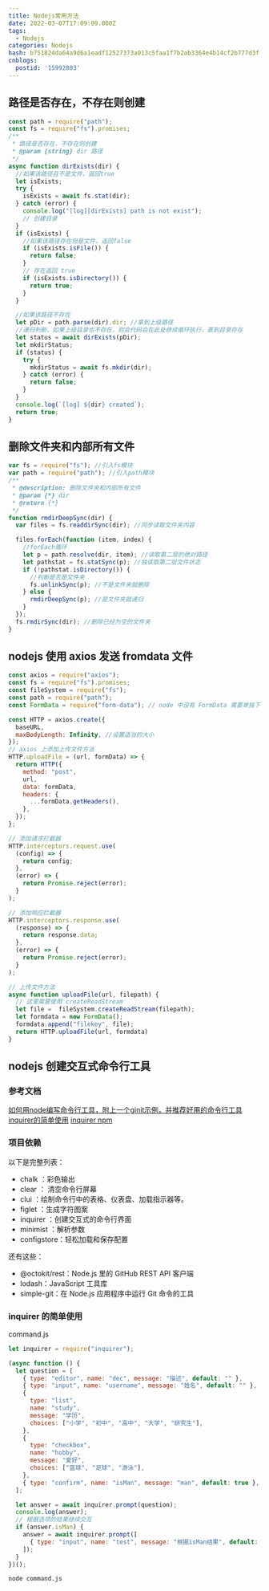 ```yaml
---
title: Nodejs常用方法
date: 2022-03-07T17:09:09.000Z
tags:
  - Nodejs
categories: Nodejs
hash: b751824da64a9d6a1eadf12527373a013c5faa1f7b2ab3364e4b14cf2b777d3f
cnblogs:
  postid: '15992803'
---
```



## 路径是否存在，不存在则创建

```js
const path = require("path");
const fs = require("fs").promises;
/**
 * 路径是否存在，不存在则创建
 * @param {string} dir 路径
 */
async function dirExists(dir) {
  //如果该路径且不是文件，返回true
  let isExists;
  try {
    isExists = await fs.stat(dir);
  } catch (error) {
    console.log("[log][dirExists] path is not exist");
    // 创建目录
  }
  if (isExists) {
    //如果该路径存在但是文件，返回false
    if (isExists.isFile()) {
      return false;
    }
    // 存在返回 true
    if (isExists.isDirectory()) {
      return true;
    }
  }

  //如果该路径不存在
  let pDir = path.parse(dir).dir; //拿到上级路径
  //递归判断，如果上级目录也不存在，则会代码会在此处继续循环执行，直到目录存在
  let status = await dirExists(pDir);
  let mkdirStatus;
  if (status) {
    try {
      mkdirStatus = await fs.mkdir(dir);
    } catch (error) {
      return false;
    }
  }
  console.log(`[log] ${dir} created`);
  return true;
}

```

## 删除文件夹和内部所有文件

```js
var fs = require("fs"); //引入fs模块
var path = require("path"); //引入path模块
/**
 * @description: 删除文件夹和内部所有文件
 * @param {*} dir
 * @return {*}
 */
function rmdirDeepSync(dir) {
  var files = fs.readdirSync(dir); //同步读取文件夹内容

  files.forEach(function (item, index) {
    //forEach循环
    let p = path.resolve(dir, item); //读取第二层的绝对路径
    let pathstat = fs.statSync(p); //独读取第二层文件状态
    if (!pathstat.isDirectory()) {
      //判断是否是文件夹
      fs.unlinkSync(p); //不是文件夹就删除
    } else {
      rmdirDeepSync(p); //是文件夹就递归
    }
  });
  fs.rmdirSync(dir); //删除已经为空的文件夹
}


```

## nodejs 使用 axios 发送 fromdata 文件

```js
const axios = require("axios");
const fs = require("fs").promises;
const fileSystem = require("fs");
const path = require("path");
const FormData = require("form-data"); // node 中没有 FormData 需要单独下载 form-data 包

const HTTP = axios.create({
  baseURL,
  maxBodyLength: Infinity, //设置适当的大小
});
// axios 上添加上传文件方法
HTTP.uploadFile = (url, formData) => {
  return HTTP({
    method: "post",
    url,
    data: formData,
    headers: {
      ...formData.getHeaders(),
    },
  });
};

// 添加请求拦截器
HTTP.interceptors.request.use(
  (config) => {
    return config;
  },
  (error) => {
    return Promise.reject(error);
  }
);

// 添加响应拦截器
HTTP.interceptors.response.use(
  (response) => {
    return response.data;
  },
  (error) => {
    return Promise.reject(error);
  }
);

// 上传文件方法
async function uploadFile(url, filepath) {
  // 这里需要使用 createReadStream
  let file =  fileSystem.createReadStream(filepath);
  let formdata = new FormData();
  formdata.append("filekey", file);
  return HTTP.uploadFile(url, formdata)
}

```

## nodejs 创建交互式命令行工具

### 参考文档

[如何用node编写命令行工具，附上一个ginit示例，并推荐好用的命令行工具](https://blog.51cto.com/u_10585798/3269810)
[inquirer的简单使用](https://blog.51cto.com/u_15351653/3751979)
[inquirer npm](https://www.npmjs.com/package/inquirer#news)

### 项目依赖

以下是完整列表：

- chalk ：彩色输出
- clear ： 清空命令行屏幕
- clui ：绘制命令行中的表格、仪表盘、加载指示器等。
- figlet ：生成字符图案
- inquirer ：创建交互式的命令行界面
- minimist ：解析参数
- configstore：轻松加载和保存配置

还有这些：

- @octokit/rest：Node.js 里的 GitHub REST API 客户端
- lodash：JavaScript 工具库
- simple-git：在 Node.js 应用程序中运行 Git 命令的工具

### inquirer 的简单使用

command.js

```js
let inquirer = require("inquirer");

(async function () {
  let question = [
    { type: "editor", name: "dec", message: "描述", default: "" },
    { type: "input", name: "username", message: "姓名", default: "" },
    {
      type: "list",
      name: "study",
      message: "学历",
      choices: ["小学", "初中", "高中", "大学", "研究生"],
    },
    {
      type: "checkbox",
      name: "hobby",
      message: "爱好",
      choices: ["篮球", "足球", "游泳"],
    },
    { type: "confirm", name: "isMan", message: "man", default: true },
  ];

  let answer = await inquirer.prompt(question);
  console.log(answer);
  // 根据选项的结果继续交互
  if (answer.isMan) {
    answer = await inquirer.prompt([
      { type: "input", name: "test", message: "根据isMan结果", default: "" },
    ]);
  }
})();
```

```bash
node command.js
```
